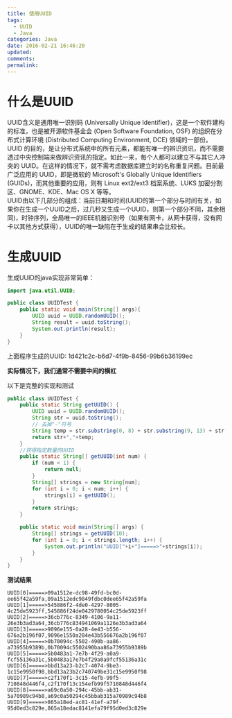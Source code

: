 ```yaml
---
title: 使用UUID
tags:
  - UUID
  - Java
categories: Java
date: 2016-02-21 16:46:20
updated:
comments:
permalink:
---
```



# 什么是UUID

UUID含义是通用唯一识别码 (Universally Unique Identifier)，这是一个软件建构的标准，也是被开源软件基金会 (Open Software Foundation, OSF) 的组织在分布式计算环境 (Distributed Computing Environment, DCE) 领域的一部份。UUID 的目的，是让分布式系统中的所有元素，都能有唯一的辨识资讯，而不需要透过中央控制端来做辨识资讯的指定。如此一来，每个人都可以建立不与其它人冲突的 UUID。在这样的情况下，就不需考虑数据库建立时的名称重复问题。目前最广泛应用的 UUID，即是微软的 Microsoft's Globally Unique Identifiers (GUIDs)，而其他重要的应用，则有 Linux ext2/ext3 档案系统、LUKS 加密分割区、GNOME、KDE、Mac OS X 等等。
</br>
UUID由以下几部分的组成：当前日期和时间(UUID的第一个部分与时间有关，如果你在生成一个UUID之后，过几秒又生成一个UUID，则第一个部分不同，其余相同)，时钟序列，全局唯一的IEEE机器识别号（如果有网卡，从网卡获得，没有网卡以其他方式获得），UUID的唯一缺陷在于生成的结果串会比较长。

<!--more-->

# 生成UUID
生成UUID的java实现非常简单：
```java
import java.util.UUID;

public class UUIDTest {
    public static void main(String[] args){
        UUID uuid = UUID.randomUUID();
        String result = uuid.toString();
        System.out.println(result);
    }
}
```
上面程序生成的UUID: 1d421c2c-b6d7-4f9b-8456-99b6b36199ec

**实际情况下，我们通常不需要中间的横杠**

以下是完整的实现和测试

```java
public class UUIDTest {
    public static String getUUID() {
        UUID uuid = UUID.randomUUID();
        String str = uuid.toString();
        // 去掉"-"符号
        String temp = str.substring(0, 8) + str.substring(9, 13) + str.substring(14, 18) + str.substring(19, 23) + str.substring(24);
        return str+","+temp;
    }
    //获得指定数量的UUID
    public static String[] getUUID(int num) {
        if (num < 1) {
            return null;
        }
        String[] strings = new String[num];
        for (int i = 0; i < num; i++) {
            strings[i] = getUUID();
        }
        return strings;
    }

    public static void main(String[] args) {
        String[] strings = getUUID(10);
        for (int i = 0; i < strings.length; i++) {
            System.out.println("UUID["+i+"]=====>"+strings[i]);
        }
    }
}
```

**测试结果**

```
UUID[0]=====>09a1512e-dc98-49fd-bc0d-ee65f42a59fa,09a1512edc9849fdbc0dee65f42a59fa
UUID[1]=====>545886f2-4de0-4297-8005-4c25de5923ff,545886f24de0429780054c25de5923ff
UUID[2]=====>36cb776c-8349-4106-9a11-26e3b3ad3a64,36cb776c834941069a1126e3b3ad3a64
UUID[3]=====>9096e155-0a28-4e43-b556-676a2b196f07,9096e1550a284e43b556676a2b196f07
UUID[4]=====>0b70094c-5502-490b-aa86-a73955b9389b,0b70094c5502490baa86a73955b9389b
UUID[5]=====>5b0483a1-7e7b-4f29-a0a9-fcf55136a31c,5b0483a17e7b4f29a0a9fcf55136a31c
UUID[6]=====>bbd13a23-b2c7-4074-9be3-1c15e9950f98,bbd13a23b2c740749be31c15e9950f98
UUID[7]=====>c2f170f1-3c15-4efb-99f5-710848d446f4,c2f170f13c154efb99f5710848d446f4
UUID[8]=====>a69c0a50-294c-45bb-ab31-5a70989c94b8,a69c0a50294c45bbab315a70989c94b8
UUID[9]=====>865a18ed-ac81-41ef-a79f-95d0ed3c829e,865a18edac8141efa79f95d0ed3c829e
```
